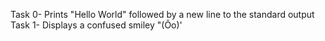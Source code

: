 Task 0- Prints "Hello World" followed by a new line to the standard output
Task 1- Displays a confused smiley "(Ôo)'
